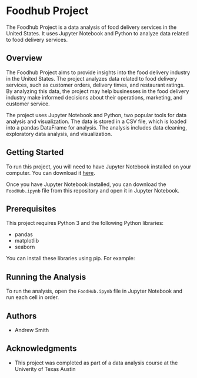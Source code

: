 # Foodhub Project

The Foodhub Project is a data analysis of food delivery services in the United States. It uses Jupyter Notebook and Python to analyze data related to food delivery services.

## Overview

The Foodhub Project aims to provide insights into the food delivery industry in the United States. The project analyzes data related to food delivery services, such as customer orders, delivery times, and restaurant ratings. By analyzing this data, the project may help businesses in the food delivery industry make informed decisions about their operations, marketing, and customer service.

The project uses Jupyter Notebook and Python, two popular tools for data analysis and visualization. The data is stored in a CSV file, which is loaded into a pandas DataFrame for analysis. The analysis includes data cleaning, exploratory data analysis, and visualization.



## Getting Started

To run this project, you will need to have Jupyter Notebook installed on your computer. You can download it [here](https://jupyter.org/install).

Once you have Jupyter Notebook installed, you can download the `FoodHub.ipynb` file from this repository and open it in Jupyter Notebook.

## Prerequisites

This project requires Python 3 and the following Python libraries:

- pandas
- matplotlib
- seaborn

You can install these libraries using pip. For example:


## Running the Analysis

To run the analysis, open the `FoodHub.ipynb` file in Jupyter Notebook and run each cell in order.

## Authors

- Andrew Smith

## Acknowledgments

- This project was completed as part of a data analysis course at the Univerity of Texas Austin
